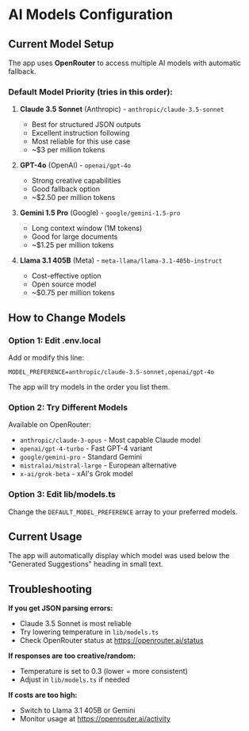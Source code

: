 # AI Models Configuration

## Current Model Setup

The app uses **OpenRouter** to access multiple AI models with automatic fallback.

### Default Model Priority (tries in this order):

1. **Claude 3.5 Sonnet** (Anthropic) - `anthropic/claude-3.5-sonnet`
   - Best for structured JSON outputs
   - Excellent instruction following
   - Most reliable for this use case
   - ~$3 per million tokens

2. **GPT-4o** (OpenAI) - `openai/gpt-4o`
   - Strong creative capabilities
   - Good fallback option
   - ~$2.50 per million tokens

3. **Gemini 1.5 Pro** (Google) - `google/gemini-1.5-pro`
   - Long context window (1M tokens)
   - Good for large documents
   - ~$1.25 per million tokens

4. **Llama 3.1 405B** (Meta) - `meta-llama/llama-3.1-405b-instruct`
   - Cost-effective option
   - Open source model
   - ~$0.75 per million tokens

## How to Change Models

### Option 1: Edit .env.local

Add or modify this line:
```env
MODEL_PREFERENCE=anthropic/claude-3.5-sonnet,openai/gpt-4o
```

The app will try models in the order you list them.

### Option 2: Try Different Models

Available on OpenRouter:
- `anthropic/claude-3-opus` - Most capable Claude model
- `openai/gpt-4-turbo` - Fast GPT-4 variant
- `google/gemini-pro` - Standard Gemini
- `mistralai/mistral-large` - European alternative
- `x-ai/grok-beta` - xAI's Grok model

### Option 3: Edit lib/models.ts

Change the `DEFAULT_MODEL_PREFERENCE` array to your preferred models.

## Current Usage

The app will automatically display which model was used below the "Generated Suggestions" heading in small text.

## Troubleshooting

**If you get JSON parsing errors:**
- Claude 3.5 Sonnet is most reliable
- Try lowering temperature in `lib/models.ts`
- Check OpenRouter status at https://openrouter.ai/status

**If responses are too creative/random:**
- Temperature is set to 0.3 (lower = more consistent)
- Adjust in `lib/models.ts` if needed

**If costs are too high:**
- Switch to Llama 3.1 405B or Gemini
- Monitor usage at https://openrouter.ai/activity

